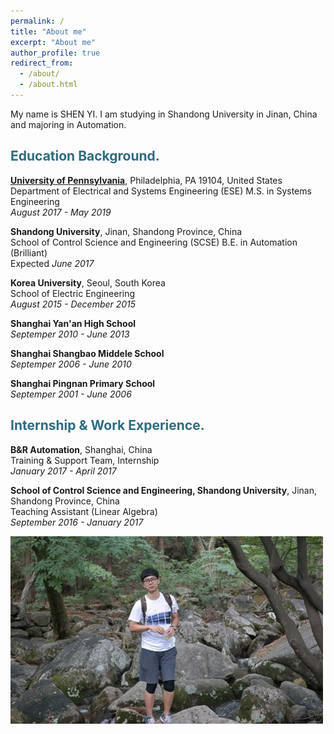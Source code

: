 ```yaml
---
permalink: /
title: "About me"
excerpt: "About me"
author_profile: true
redirect_from: 
  - /about/
  - /about.html
---
```


My name is SHEN YI. I am studying in Shandong University in Jinan, China and majoring in Automation.

<h2 style="color: #2e6c80;">Education Background.</h2>

<strong>[University of Pennsylvania](http://www.upenn.edu/)</strong>, Philadelphia, PA 19104, United States                          
Department of Electrical and Systems Engineering (ESE)
M.S. in Systems Engineering                                           
<i>August 2017 - May 2019</i><br>
                                                                 
<strong>Shandong University</strong>, Jinan, Shandong Province, China                                  
School of Control Science and Engineering (SCSE)
B.E. in Automation (Brilliant)                                              
Expected <i>June 2017</i><br>

<strong>Korea University</strong>, Seoul, South Korea<br>
School of Electric Engineering                                           
<i>August 2015 - December 2015</i><br>

<strong>Shanghai Yan'an High School</strong><br>
<i>Septemper 2010 - June 2013</i><br>

<strong>Shanghai Shangbao Middele School</strong><br>
<i>Septemper 2006 - June 2010</i><br>

<strong>Shanghai Pingnan Primary School</strong><br>
<i>Septemper 2001 - June 2006</i><br>

<h2 style="color: #2e6c80;">Internship & Work Experience.</h2>

<strong>B&R Automation</strong>, Shanghai, China<br>
Training & Support Team, Internship                                           
<i>January 2017 - April 2017</i><br>

<strong>School of Control Science and Engineering, Shandong University</strong>, Jinan, Shandong Province, China<br>
Teaching Assistant (Linear Algebra)                                           
<i>September 2016 - January 2017</i><br>

![alt text](/images/busan.png "I am in Busan, South Korea")

